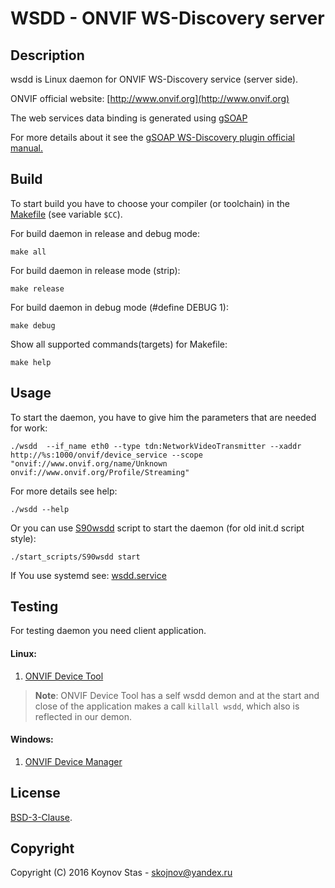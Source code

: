 # WSDD - ONVIF WS-Discovery server


## Description

wsdd is Linux daemon for ONVIF WS-Discovery service (server side).

ONVIF official website: [http://www.onvif.org](http://www.onvif.org)

The web services data binding is generated using [gSOAP](http://www.genivia.com)

For more details about it see the [gSOAP WS-Discovery plugin official manual.](https://www.genivia.com/doc/wsdd/html/wsdd_0.html)


## Build

To start build you have to choose your compiler (or toolchain) in the [Makefile](./Makefile) (see variable `$CC`).

For build daemon in release and debug mode:
```console
make all
```

For build daemon in release mode (strip):
```console
make release
```

For build daemon in debug mode (#define DEBUG 1):
```console
make debug
```

Show all supported commands(targets) for Makefile:
```console
make help
```



## Usage

To start the daemon, you have to give him the parameters that are needed for work:

```console
./wsdd  --if_name eth0 --type tdn:NetworkVideoTransmitter --xaddr http://%s:1000/onvif/device_service --scope "onvif://www.onvif.org/name/Unknown onvif://www.onvif.org/Profile/Streaming"
```

For more details see help:
```console
./wsdd --help
```


Or you can use [S90wsdd](./start_scripts/S90wsdd) script to start the daemon (for old init.d script style):
```console
./start_scripts/S90wsdd start
```

If You use systemd see:
[wsdd.service](./start_scripts/wsdd.service)




## Testing

For testing daemon you need client application.

#### Linux:
1. [ONVIF Device Tool](http://lingodigit.com/onvif_nvc.html)

> **Note**: ONVIF Device Tool has a self wsdd demon and at the start and close of the application makes a call `killall wsdd`, which also is reflected in our demon.


#### Windows:
1. [ONVIF Device Manager](https://sourceforge.net/projects/onvifdm/)



## License

[BSD-3-Clause](./LICENSE).


## Copyright
Copyright (C) 2016 Koynov Stas - skojnov@yandex.ru
